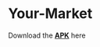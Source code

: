 # Your-Market

Download the [**APK**](https://github.com/Muskaan0111/Your-Market/releases/download/v1.0.0/app-debug.apk) here
 

